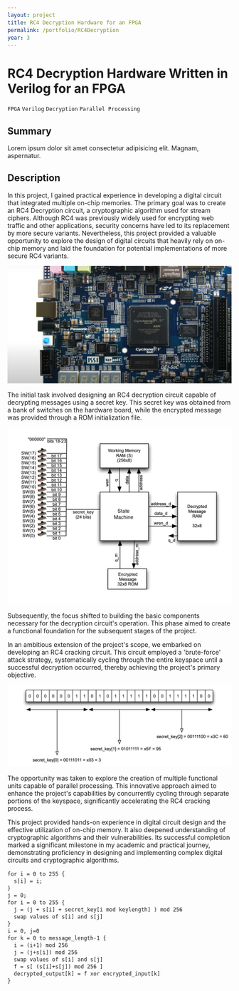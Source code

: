 ```yaml
---
layout: project
title: RC4 Decryption Hardware for an FPGA
permalink: /portfolio/RC4Decryption
year: 3
---
```



# RC4 Decryption Hardware Written in Verilog for an FPGA

`FPGA` `Verilog` `Decryption` `Parallel Processing`

## Summary

Lorem ipsum dolor sit amet consectetur adipisicing elit. Magnam, aspernatur.

## Description

In this project, I gained practical experience in developing a digital circuit that integrated multiple on-chip memories. The primary goal was to create an RC4 Decryption circuit, a cryptographic algorithm used for stream ciphers. Although RC4 was previously widely used for encrypting web traffic and other applications, security concerns have led to its replacement by more secure variants. Nevertheless, this project provided a valuable opportunity to explore the design of digital circuits that heavily rely on on-chip memory and laid the foundation for potential implementations of more secure RC4 variants.

![De1-SoC](/assets/images/RC4Decryption/de1TopDown.png)

The initial task involved designing an RC4 decryption circuit capable of decrypting messages using a secret key. This secret key was obtained from a bank of switches on the hardware board, while the encrypted message was provided through a ROM initialization file.

![De1-SoC](/assets/images/RC4Decryption/topLevelBD.png)

Subsequently, the focus shifted to building the basic components necessary for the decryption circuit's operation. This phase aimed to create a functional foundation for the subsequent stages of the project.

In an ambitious extension of the project's scope, we embarked on developing an RC4 cracking circuit. This circuit employed a 'brute-force' attack strategy, systematically cycling through the entire keyspace until a successful decryption occurred, thereby achieving the project's primary objective.

![De1-SoC](/assets/images/RC4Decryption/secretKey.png)

The opportunity was taken to explore the creation of multiple functional units capable of parallel processing. This innovative approach aimed to enhance the project's capabilities by concurrently cycling through separate portions of the keyspace, significantly accelerating the RC4 cracking process.

This project provided hands-on experience in digital circuit design and the effective utilization of on-chip memory. It also deepened understanding of cryptographic algorithms and their vulnerabilities. Its successful completion marked a significant milestone in my academic and practical journey, demonstrating proficiency in designing and implementing complex digital circuits and cryptographic algorithms.

```
for i = 0 to 255 {
  s[i] = i;
}
j = 0;
for i = 0 to 255 {
  j = (j + s[i] + secret_key[i mod keylength] ) mod 256
  swap values of s[i] and s[j]
}
i = 0, j=0
for k = 0 to message_length-1 {
  i = (i+1) mod 256
  j = (j+s[i]) mod 256
  swap values of s[i] and s[j]
  f = s[ (s[i]+s[j]) mod 256 ]
  decrypted_output[k] = f xor encrypted_input[k]
}
```

<!-- ![De1-SoC](/assets/images/RC4Decryption/de1Front.png) -->